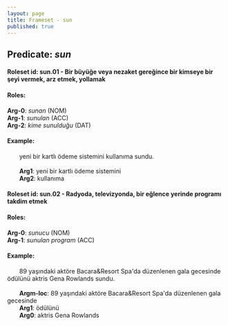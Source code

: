 ```yaml
---
layout: page
title: Frameset - sun
published: true
---
```

<h2>Predicate: <i>sun</i></h2>
<h4>Roleset id: sun.01 - Bir büyüğe veya nezaket gereğince bir kimseye bir şeyi vermek, arz etmek, yollamak<br>
<h4>Roles:</h4>
<b>Arg-0</b>: <i>sunan</i>  (NOM) <br>
<b>Arg-1</b>: <i>sunulan</i>  (ACC) <br>
<b>Arg-2</b>: <i>kime sunulduğu</i>  (DAT) <br>
<h4>Example:</h4>
&emsp;&emsp;yeni bir kartlı ödeme sistemini kullanıma sundu.<br><br>
&emsp;&emsp;<b>Arg1</b>:  yeni bir kartlı ödeme sistemini<br>
&emsp;&emsp;<b>Arg2</b>:  kullanıma<br>

<h4>Roleset id: sun.02 - Radyoda, televizyonda, bir eğlence yerinde programı takdim etmek<br>
<h4>Roles:</h4>
<b>Arg-0</b>: <i>sunucu</i>  (NOM) <br>
<b>Arg-1</b>: <i>sunulan program</i>  (ACC) <br>
<h4>Example:</h4>
&emsp;&emsp;89 yaşındaki aktöre Bacara&Resort Spa'da düzenlenen gala gecesinde ödülünü aktris Gena Rowlands sundu.<br><br>
&emsp;&emsp;<b>Argm-loc</b>:  89 yaşındaki aktöre Bacara&Resort Spa'da düzenlenen gala gecesinde<br>
&emsp;&emsp;<b>Arg1</b>:  ödülünü<br>
&emsp;&emsp;<b>Arg0</b>:  aktris Gena Rowlands<br>

